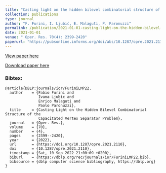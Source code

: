 ```yaml
---
title: "Casting light on the hidden bilevel combinatorial structure of the capacitated vertex separator problem"
collection: publications
type: journal
author: "F. Furini, I. Ljubić, E. Malaguti, P. Paronuzzi"
permalink: /publication/2021-01-01-casting-light-on-the-hidden-bilevel-combinatorial-structure-of-the-capacitated-vertex-separator-problem
date: 2021-01-01
venue: " Oper. Res. 70(4): 2399-2420"
paperurl: "https://pubsonline.informs.org/doi/abs/10.1287/opre.2021.2110"
---
```


[View paper here](https://pubsonline.informs.org/doi/abs/10.1287/opre.2021.2110)

[Download paper here](http://www.optimization-online.org/DB_HTML/2019/09/7389.html)

### Bibtex:

```
@article{DBLP:journals/ior/FuriniLMP22,
  author    = {Fabio Furini and
               Ivana Ljubic and
               Enrico Malaguti and
               Paolo Paronuzzi},
  title     = {Casting Light on the Hidden Bilevel Combinatorial Structure of the
               Capacitated Vertex Separator Problem},
  journal   = {Oper. Res.},
  volume    = {70},
  number    = {4},
  pages     = {2399--2420},
  year      = {2022},
  url       = {https://doi.org/10.1287/opre.2021.2110},
  doi       = {10.1287/opre.2021.2110},
  timestamp = {Sat, 10 Sep 2022 21:00:09 +0200},
  biburl    = {https://dblp.org/rec/journals/ior/FuriniLMP22.bib},
  bibsource = {dblp computer science bibliography, https://dblp.org}
}
```
